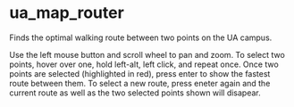 # ua_map_router
Finds the optimal walking route between two points on the UA campus.

Use the left mouse button and scroll wheel to pan and zoom. To select two points, hover over one, hold left-alt, left click, and repeat once. Once two points are selected (highlighted in red), press enter to show the fastest route between them. To select a new route, press eneter again and the current route as well as the two selected points shown will disapear.
